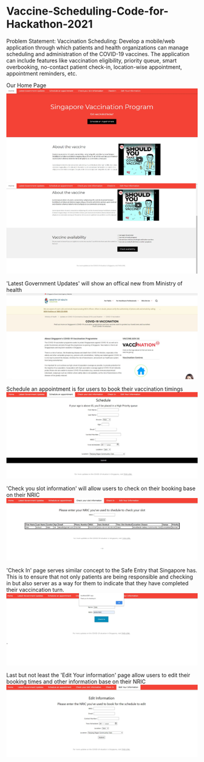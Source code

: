 # Vaccine-Scheduling-Code-for-Hackathon-2021
Problem Statement: 
Vaccination Scheduling: Develop a mobile/web application through which patients and health organizations can manage scheduling and administration of the COVID-19 vaccines. The application can include features like vaccination eligibility, priority queue, smart overbooking, no-contact patient check-in, location-wise appointment, appointment reminders, etc.

Our Home Page
![](Images/Main1.JPG)
![](Images/Main2.JPG)

'Latest Government Updates' will show an offical new from Ministry of health
![](Images/Offical.JPG)

Schedule an appointment is for users to book their vaccination timings
![](Images/Schedule.JPG)

'Check you slot information' will allow users to check on their booking base on their NRIC
![](Images/Check.JPG)

'Check In' page serves similar concept to the Safe Entry that Singapore has. This is to ensure that not only patients are being responsible and checking in but also server as a way for them to indicate that they have completed their vaccincation turn.
![](Images/Check%20in.JPG)

Last but not least the 'Edit Your information' page allow users to edit their booking times and other information base on their NRIC
![](Images/Edit.JPG)
